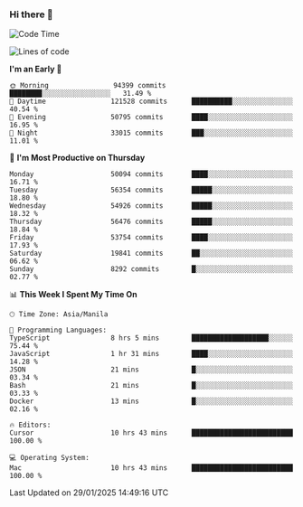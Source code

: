 ### Hi there 👋

<!--START_SECTION:waka-->
![Code Time](http://img.shields.io/badge/Code%20Time-5%2C805%20hrs%207%20mins-blue)

![Lines of code](https://img.shields.io/badge/From%20Hello%20World%20I%27ve%20Written-117.4%20million%20lines%20of%20code-blue)

**I'm an Early 🐤** 

```text
🌞 Morning                94399 commits       ████████░░░░░░░░░░░░░░░░░   31.49 % 
🌆 Daytime                121528 commits      ██████████░░░░░░░░░░░░░░░   40.54 % 
🌃 Evening                50795 commits       ████░░░░░░░░░░░░░░░░░░░░░   16.95 % 
🌙 Night                  33015 commits       ███░░░░░░░░░░░░░░░░░░░░░░   11.01 % 
```
📅 **I'm Most Productive on Thursday** 

```text
Monday                   50094 commits       ████░░░░░░░░░░░░░░░░░░░░░   16.71 % 
Tuesday                  56354 commits       █████░░░░░░░░░░░░░░░░░░░░   18.80 % 
Wednesday                54926 commits       █████░░░░░░░░░░░░░░░░░░░░   18.32 % 
Thursday                 56476 commits       █████░░░░░░░░░░░░░░░░░░░░   18.84 % 
Friday                   53754 commits       ████░░░░░░░░░░░░░░░░░░░░░   17.93 % 
Saturday                 19841 commits       ██░░░░░░░░░░░░░░░░░░░░░░░   06.62 % 
Sunday                   8292 commits        █░░░░░░░░░░░░░░░░░░░░░░░░   02.77 % 
```


📊 **This Week I Spent My Time On** 

```text
🕑︎ Time Zone: Asia/Manila

💬 Programming Languages: 
TypeScript               8 hrs 5 mins        ███████████████████░░░░░░   75.44 % 
JavaScript               1 hr 31 mins        ████░░░░░░░░░░░░░░░░░░░░░   14.28 % 
JSON                     21 mins             █░░░░░░░░░░░░░░░░░░░░░░░░   03.34 % 
Bash                     21 mins             █░░░░░░░░░░░░░░░░░░░░░░░░   03.33 % 
Docker                   13 mins             █░░░░░░░░░░░░░░░░░░░░░░░░   02.16 % 

🔥 Editors: 
Cursor                   10 hrs 43 mins      █████████████████████████   100.00 % 

💻 Operating System: 
Mac                      10 hrs 43 mins      █████████████████████████   100.00 % 
```


 Last Updated on 29/01/2025 14:49:16 UTC
<!--END_SECTION:waka-->


<!--
**rad182/rad182** is a ✨ _special_ ✨ repository because its `README.md` (this file) appears on your GitHub profile.

Here are some ideas to get you started:

- 🔭 I’m currently working on ...
- 🌱 I’m currently learning ...
- 👯 I’m looking to collaborate on ...
- 🤔 I’m looking for help with ...
- 💬 Ask me about ...
- 📫 How to reach me: ...
- 😄 Pronouns: ...
- ⚡ Fun fact: ...
-->
